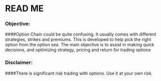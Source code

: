 # READ ME
### Objective: 
####Option Chain could be quite confusing. It usually comes with different strategies, strikes and premiums. This is developed to help pick the right option from the option sea. The main objective is to assist in making quick decisions,  and optimizing strategy, pricing and return for trading options
### Disclaimer: 
####There is significant risk trading with options. Use it at your own risk. 
